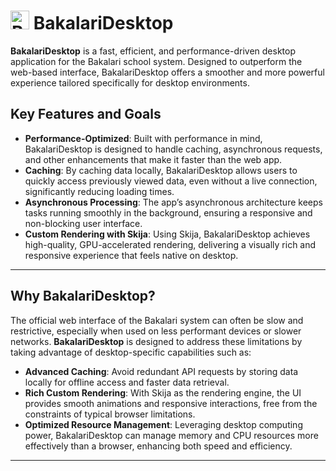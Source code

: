 # <img src="https://lh3.googleusercontent.com/AQzh-RJCR6RgvirNq0mdXzRs5TBLAwzBpjbIlIvQlTC-xyhyhsStV0rmxmwbix6WKwM=w300-rw" alt="BakalariDesktop Icon" width="30"/> BakalariDesktop

**BakalariDesktop** is a fast, efficient, and performance-driven desktop application for the Bakalari school system.
Designed to outperform the web-based interface,
BakalariDesktop offers a smoother and more powerful experience tailored specifically for desktop environments.

## Key Features and Goals

- **Performance-Optimized**: Built with performance in mind, BakalariDesktop is designed to handle caching, asynchronous requests, and other enhancements that make it faster than the web app.
- **Caching**: By caching data locally, BakalariDesktop allows users to quickly access previously viewed data, even without a live connection, significantly reducing loading times.
- **Asynchronous Processing**: The app’s asynchronous architecture keeps tasks running smoothly in the background, ensuring a responsive and non-blocking user interface.
- **Custom Rendering with Skija**: Using Skija, BakalariDesktop achieves high-quality, GPU-accelerated rendering, delivering a visually rich and responsive experience that feels native on desktop.

---

## Why BakalariDesktop?

The official web interface of the Bakalari system can often be slow and restrictive, especially when used on less performant devices or slower networks. **BakalariDesktop** is designed to address these limitations by taking advantage of desktop-specific capabilities such as:

- **Advanced Caching**: Avoid redundant API requests by storing data locally for offline access and faster data retrieval.
- **Rich Custom Rendering**: With Skija as the rendering engine, the UI provides smooth animations and responsive interactions, free from the constraints of typical browser limitations.
- **Optimized Resource Management**: Leveraging desktop computing power, BakalariDesktop can manage memory and CPU resources more effectively than a browser, enhancing both speed and efficiency.

---
